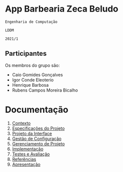 # App Barbearia Zeca Beludo

`Engenharia de Computação`

`LDDM`

`2021/1`

## Participantes

Os membros do grupo são: 
- Caio Gomides Gonçalves
- Igor Conde Eleoterio
- Henrique Barbosa
- Rubens Campos Moreira Bicalho

# Documentação

1. [Contexto](docs/1-Contexto.md)
2. [Especificações do Projeto](docs/2-Especificação.md)
3. [Projeto da Interface](docs/3-Interface.md)
4. [Gestão de Configuração](docs/4-Gestão-Configuração.md)
5. [Gerenciamento de Projeto](docs/5-Gerenciamento-Projeto.md)
6. [Implementação](docs/6-Implementação.md)
7. [Testes e Avaliação](docs/7-Testes.md)
8. [Referências](docs/8-Referências.md)
9. [Apresentação](docs/9-Apresentação.md)

